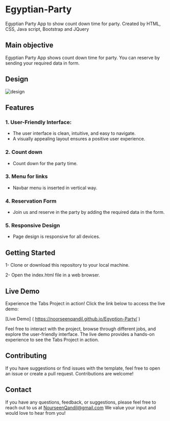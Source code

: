 # Egyptian-Party
Egyptian Party App to show count down time for party. Created by HTML, CSS, Java script, Bootstrap and JQuery

## Main objective
Egyptian Party App shows count down time for party. You can reserve by sending your required data in form.

## Design
![design](https://github.com/NoorseenQandil/Egyption-Party/assets/70522199/1bad31d3-b423-46b6-8cc8-80c05b698de5)

## Features
### 1. User-Friendly Interface:
* The user interface is clean, intuitive, and easy to navigate.
* A visually appealing layout ensures a positive user experience.

### 2. Count down
* Count down for the party time.

### 3. Menu for links
* Navbar menu is inserted in vertical way.

### 4. Reservation Form
* Join us and reserve in the party by adding the required data in the form.

### 5. Responsive Design
* Page design is responsive for all devices.

## Getting Started
1- Clone or download this repository to your local machine.

2- Open the index.html file in a web browser.
 

## Live Demo
Experience the Tabs Project in action! Click the link below to access the live demo:

[Live Demo] ( https://noorseenqandil.github.io/Egyption-Party/ )

Feel free to interact with the project, browse through different jobs, and explore the user-friendly interface. The live demo provides a hands-on experience to see the Tabs Project in action.

## Contributing
If you have suggestions or find issues with the template, feel free to open an issue or create a pull request. Contributions are welcome!

## Contact
If you have any questions, feedback, or suggestions, please feel free to reach out to us at NourseenQandil@gmail.com We value your input and would love to hear from you!

